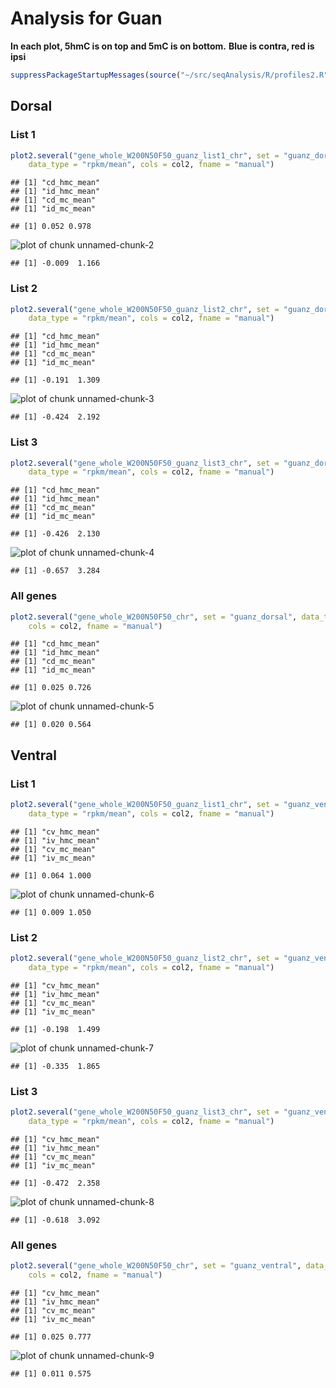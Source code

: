 Analysis for Guan
========================================================

**In each plot, 5hmC is on top and 5mC is on bottom.**
**Blue is contra, red is ipsi**


```r
suppressPackageStartupMessages(source("~/src/seqAnalysis/R/profiles2.R"))
```


Dorsal
-------

### List 1 

```r
plot2.several("gene_whole_W200N50F50_guanz_list1_chr", set = "guanz_dorsal", 
    data_type = "rpkm/mean", cols = col2, fname = "manual")
```

```
## [1] "cd_hmc_mean"
## [1] "id_hmc_mean"
## [1] "cd_mc_mean"
## [1] "id_mc_mean"
```

```
## [1] 0.052 0.978
```

![plot of chunk unnamed-chunk-2](figure/unnamed-chunk-2.png) 

```
## [1] -0.009  1.166
```


### List 2

```r
plot2.several("gene_whole_W200N50F50_guanz_list2_chr", set = "guanz_dorsal", 
    data_type = "rpkm/mean", cols = col2, fname = "manual")
```

```
## [1] "cd_hmc_mean"
## [1] "id_hmc_mean"
## [1] "cd_mc_mean"
## [1] "id_mc_mean"
```

```
## [1] -0.191  1.309
```

![plot of chunk unnamed-chunk-3](figure/unnamed-chunk-3.png) 

```
## [1] -0.424  2.192
```


### List 3

```r
plot2.several("gene_whole_W200N50F50_guanz_list3_chr", set = "guanz_dorsal", 
    data_type = "rpkm/mean", cols = col2, fname = "manual")
```

```
## [1] "cd_hmc_mean"
## [1] "id_hmc_mean"
## [1] "cd_mc_mean"
## [1] "id_mc_mean"
```

```
## [1] -0.426  2.130
```

![plot of chunk unnamed-chunk-4](figure/unnamed-chunk-4.png) 

```
## [1] -0.657  3.284
```



### All genes 

```r
plot2.several("gene_whole_W200N50F50_chr", set = "guanz_dorsal", data_type = "rpkm/mean", 
    cols = col2, fname = "manual")
```

```
## [1] "cd_hmc_mean"
## [1] "id_hmc_mean"
## [1] "cd_mc_mean"
## [1] "id_mc_mean"
```

```
## [1] 0.025 0.726
```

![plot of chunk unnamed-chunk-5](figure/unnamed-chunk-5.png) 

```
## [1] 0.020 0.564
```

Ventral
-------------------

### List 1 

```r
plot2.several("gene_whole_W200N50F50_guanz_list1_chr", set = "guanz_ventral", 
    data_type = "rpkm/mean", cols = col2, fname = "manual")
```

```
## [1] "cv_hmc_mean"
## [1] "iv_hmc_mean"
## [1] "cv_mc_mean"
## [1] "iv_mc_mean"
```

```
## [1] 0.064 1.000
```

![plot of chunk unnamed-chunk-6](figure/unnamed-chunk-6.png) 

```
## [1] 0.009 1.050
```


### List 2

```r
plot2.several("gene_whole_W200N50F50_guanz_list2_chr", set = "guanz_ventral", 
    data_type = "rpkm/mean", cols = col2, fname = "manual")
```

```
## [1] "cv_hmc_mean"
## [1] "iv_hmc_mean"
## [1] "cv_mc_mean"
## [1] "iv_mc_mean"
```

```
## [1] -0.198  1.499
```

![plot of chunk unnamed-chunk-7](figure/unnamed-chunk-7.png) 

```
## [1] -0.335  1.865
```


### List 3

```r
plot2.several("gene_whole_W200N50F50_guanz_list3_chr", set = "guanz_ventral", 
    data_type = "rpkm/mean", cols = col2, fname = "manual")
```

```
## [1] "cv_hmc_mean"
## [1] "iv_hmc_mean"
## [1] "cv_mc_mean"
## [1] "iv_mc_mean"
```

```
## [1] -0.472  2.358
```

![plot of chunk unnamed-chunk-8](figure/unnamed-chunk-8.png) 

```
## [1] -0.618  3.092
```


### All genes

```r
plot2.several("gene_whole_W200N50F50_chr", set = "guanz_ventral", data_type = "rpkm/mean", 
    cols = col2, fname = "manual")
```

```
## [1] "cv_hmc_mean"
## [1] "iv_hmc_mean"
## [1] "cv_mc_mean"
## [1] "iv_mc_mean"
```

```
## [1] 0.025 0.777
```

![plot of chunk unnamed-chunk-9](figure/unnamed-chunk-9.png) 

```
## [1] 0.011 0.575
```

